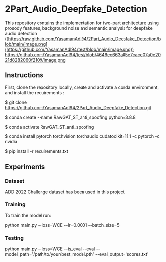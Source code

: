 # 2Part_Audio_Deepfake_Detection

This repository contains the implementation for two-part architecture using prosody features, background noise and semantic analysis for deepfake audio detection
([https://raw.github.com/YasamanAdl94/2Part_Audio_Deepfake_Detection/blob/main/image.png](https://github.com/YasamanAdl94/test/blob/main/image.png))
https://github.com/YasamanAdl94/test/blob/4646ec663a05e7cacc07a0e2021d8282060f2109/image.png


## Instructions

First, clone the repository locally, create and activate a conda environment, and install the requirements :

$ git clone https://github.com/YasamanAdl94/2Part_Audio_Deepfake_Detection.git

$ conda create --name RawGAT_ST_anti_spoofing python=3.8.8

$ conda activate RawGAT_ST_anti_spoofing

$ conda install pytorch torchvision torchaudio cudatoolkit=11.1 -c pytorch -c nvidia

$ pip install -r requirements.txt




## Experiments

### Dataset
ADD 2022 Challenge dataset has been used in this project.

### Training
To train the model run:

python main.py --loss=WCE   --lr=0.0001 --batch_size=5

### Testing

python main.py --loss=WCE --is_eval --eval --model_path='/path/to/your/best_model.pth' --eval_output='scores.txt'









